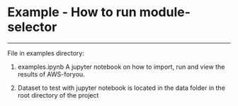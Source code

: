  # Example - How to run module-selector
---
File in examples directory:
1. examples.ipynb
  A jupyter notebook on how to import, run and view the results of AWS-foryou.

2. Dataset to test with jupyter notebook is located in the data folder in the root directory of the project
